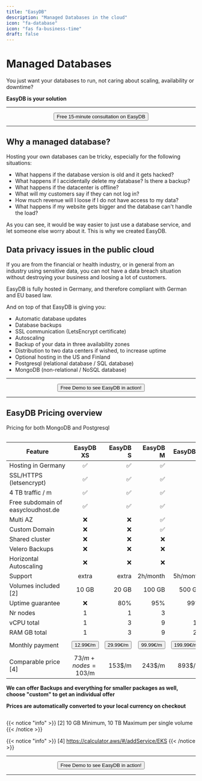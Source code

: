 ```yaml
---
title: "EasyDB"
description: "Managed Databases in the cloud"
icon: "fa-database"
icon: "fas fa-business-time"
draft: false
---
```




<!-- <center>
    <video controls width="60%" poster="videos/EasyDB/EasyDB-thumbnail.png">
        <source src="videos/EasyDB/EasyDB.webm"
                type="video/webm">
        <source src="videos/EasyDB/EasyDB.mp4"
                type="video/mp4">
        Use a newer browser to see this video.
    </video>
</center> -->

# Managed Databases

You just want your databases to run, not caring about scaling, availability or downtime?

**EasyDB is your solution**

<hr>
<center>
    <a href="/contact" target="_blank"><button type="link" class="input-group-text btn btn-primary rounded">Free 15-minute consultation on EasyDB</button></a>
</center>
<hr>

## Why a managed database?

Hosting your own databases can be tricky, especially for the following situations:

- What happens if the database version is old and it gets hacked?
- What happens if I accidentally delete my database? Is there a backup?
- What happens if the datacenter is offline? 
- What will my customers say if they can not log in? 
- How much revenue will I loose if I do not have access to my data?
- What happens if my website gets bigger and the database can't handle the load?

As you can see, it would be way easier to just use a database service, and let someone else worry about it. This is why we created EasyDB.

## Data privacy issues in the public cloud

If you are from the financial or health industry, or in general from an industry using sensitive data, you can not have a data breach situation without destroying your business and loosing a lot of customers. 

EasyDB is fully hosted in Germany, and therefore compliant with German and EU based law.

And on top of that EasyDB is giving you:

- Automatic database updates
- Database backups
- SSL communication (LetsEncrypt certificate)
- Autoscaling 
- Backup of your data in three availability zones
- Distribution to two data centers if wished, to increase uptime
- Optional hosting in the US and Finland
- Postgresql (relational database / SQL database)
- MongoDB (non-relational / NoSQL database)

<hr>
<center>
    <a href="/contact" target="_blank"><button type="link" class="input-group-text btn btn-primary rounded">Free Demo to see EasyDB in action!</button></a>
</center>
<hr>

## EasyDB Pricing overview

Pricing for both MongoDB and Postgresql

<div style="overflow-x:auto;">

| <div style="width:150px">Feature</div>   | EasyDB XS   | EasyDB S    | EasyDB M  | EasyDB L | EasyDB XL | Custom |
| ------------- |:-------------:| -----:| -----:| -----:| -----:| -----:|
| Hosting in Germany | &#x2705; | &#x2705; | &#x2705; | &#x2705; | &#x2705; | &#x2705; |
| SSL/HTTPS (letsencrypt) | &#x2705; | &#x2705; | &#x2705; | &#x2705; | &#x2705; | &#x2705; |
| 4 TB traffic / m | &#x2705; | &#x2705; | &#x2705; | &#x2705; | &#x2705; | &#x2705; |
| Free subdomain of easycloudhost.de | &#x2705; | &#x2705; | &#x2705; | &#x2705; | &#x2705; | &#x2705; |
| Multi AZ | &#x274C; | &#x274C; | &#x2705; | &#x2705; | &#x2705; | &#x2705; |
| Custom Domain | &#x274C; | &#x274C; | &#x2705; | &#x2705; | &#x2705; | &#x2705; |
| Shared cluster | &#x274C; | &#x274C; | &#x274C; | &#x2705; | &#x2705; | &#x2705; |
| Velero Backups | &#x274C; | &#x274C; | &#x274C; | &#x2705; | &#x2705; | &#x2705; |
| Horizontal Autoscaling | &#x274C; | &#x274C; | &#x274C; | &#x274C; | &#x274C; | &#x2705; |
| Support | extra | extra | 2h/month | 5h/month | &#x2705; | &#x2705; |
| Volumes included [2] | 10 GB | 20 GB | 100 GB | 500 GB | &#x2705; | &#x2705; |
| Uptime guarantee |  &#x274C; | 80% | 95% | 99% | 99.9% | &#x2705; |
| Nr nodes | 1 | 1 | 3 | 3 | 5 | 10 | custom |
| vCPU total | 1 | 3 | 9 | 15 | 30 | 300 | custom |
| RAM GB total | 1 | 3 | 9 | 20 | 40 | 400 | custom |
| Monthly payment | <a href="https://buy.stripe.com/6oEeXn7sU28M9gcdRi" target="_blank"><button type="link" class="input-group-text btn btn-primary rounded">12.99€/m</button></a> | <a href="https://buy.stripe.com/6oEdTj7sU4gU9gccNf" target="_blank"><button type="link" class="input-group-text btn btn-primary rounded">29.99€/m</button></a> | <a href="https://buy.stripe.com/dR65mN4gI14I8c814y" target="_blank"><button type="link" class="input-group-text btn btn-primary rounded">99.99€/m</button></a> | <a href="hhttps://buy.stripe.com/7sI02t28A4gUdws6oT" target="_blank"><button type="link" class="input-group-text btn btn-primary rounded">199.99€/m</button></a> | <a href="https://buy.stripe.com/3csbLb6oQ4gU1NK14A" target="_blank"><button type="link" class="input-group-text btn btn-primary rounded">4,999€/m</button></a> | <a href="/contact" target="_blank"><button type="link" class="input-group-text btn btn-primary rounded">Contact us</button></a> |
| Comparable price [4] | 73$/m + nodes = 103$/m | 153$/m | 243$/m  | 893$/m | 21.000$/m | custom |
 
**We can offer Backups and everything for smaller packages as well, choose "custom" to get an individual offer**

**Prices are automatically converted to your local currency on checkout**
</div>

<!-- | **Yearly payment -33%** | <a href="https://buy.stripe.com/14k16x8wYfZC9gccN4" target="_blank"><button type="link" class="input-group-text btn btn-primary rounded">9€/m</button></a> | <a href="https://buy.stripe.com/7sIbLbbJa14IcsoaEY" target="_blank"><button type="link" class="input-group-text btn btn-primary rounded">19€/m</button></a> | <a href="https://buy.stripe.com/9AQ3eF3cE3cQbokeVg" target="_blank"><button type="link" class="input-group-text btn btn-primary rounded">55.75€/m</button></a> | <a href="https://buy.stripe.com/bIY3eF8wYcNq4ZW6oN" target="_blank"><button type="link" class="input-group-text btn btn-primary rounded">104.20€/m</button></a> | <a href="https://buy.stripe.com/28o7uV6oQcNqakg5kL" target="_blank"><button type="link" class="input-group-text btn btn-primary rounded">2,100€/m</button></a> | <a href="/contact" target="_blank"><button type="link" class="input-group-text btn btn-primary rounded">Contact us</button></a> | -->

{{< notice "info" >}}
  [2] 10 GB Minimum, 10 TB Maximum per single volume
{{< /notice >}}

{{< notice "info" >}}
  [4] https://calculator.aws/#/addService/EKS
{{< /notice >}}


<hr>
<center>
    <a href="/contact" target="_blank"><button type="link" class="input-group-text btn btn-primary rounded">Free Demo to see EasyDB in action!</button></a>
</center>
<hr>